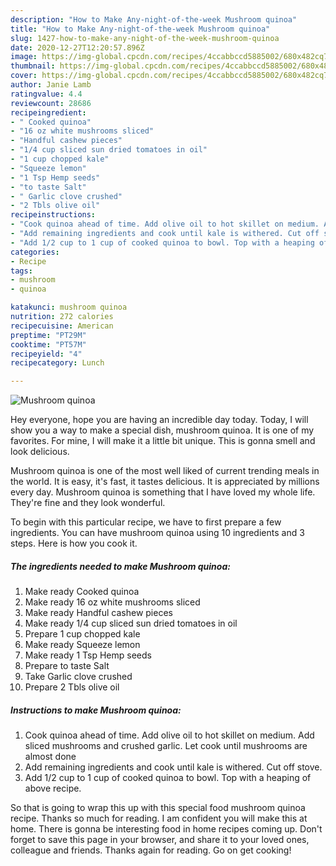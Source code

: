 ```yaml
---
description: "How to Make Any-night-of-the-week Mushroom quinoa"
title: "How to Make Any-night-of-the-week Mushroom quinoa"
slug: 1427-how-to-make-any-night-of-the-week-mushroom-quinoa
date: 2020-12-27T12:20:57.896Z
image: https://img-global.cpcdn.com/recipes/4ccabbccd5885002/680x482cq70/mushroom-quinoa-recipe-main-photo.jpg
thumbnail: https://img-global.cpcdn.com/recipes/4ccabbccd5885002/680x482cq70/mushroom-quinoa-recipe-main-photo.jpg
cover: https://img-global.cpcdn.com/recipes/4ccabbccd5885002/680x482cq70/mushroom-quinoa-recipe-main-photo.jpg
author: Janie Lamb
ratingvalue: 4.4
reviewcount: 28686
recipeingredient:
- " Cooked quinoa"
- "16 oz white mushrooms sliced"
- "Handful cashew pieces"
- "1/4 cup sliced sun dried tomatoes in oil"
- "1 cup chopped kale"
- "Squeeze lemon"
- "1 Tsp Hemp seeds"
- "to taste Salt"
- " Garlic clove crushed"
- "2 Tbls olive oil"
recipeinstructions:
- "Cook quinoa ahead of time. Add olive oil to hot skillet on medium. Add sliced mushrooms and crushed garlic. Let cook until mushrooms are almost done"
- "Add remaining ingredients and cook until kale is withered. Cut off stove."
- "Add 1/2 cup to 1 cup of cooked quinoa to bowl. Top with a heaping of above recipe."
categories:
- Recipe
tags:
- mushroom
- quinoa

katakunci: mushroom quinoa 
nutrition: 272 calories
recipecuisine: American
preptime: "PT29M"
cooktime: "PT57M"
recipeyield: "4"
recipecategory: Lunch

---
```



![Mushroom quinoa](https://img-global.cpcdn.com/recipes/4ccabbccd5885002/680x482cq70/mushroom-quinoa-recipe-main-photo.jpg)

Hey everyone, hope you are having an incredible day today. Today, I will show you a way to make a special dish, mushroom quinoa. It is one of my favorites. For mine, I will make it a little bit unique. This is gonna smell and look delicious.

Mushroom quinoa is one of the most well liked of current trending meals in the world. It is easy, it's fast, it tastes delicious. It is appreciated by millions every day. Mushroom quinoa is something that I have loved my whole life. They're fine and they look wonderful.




To begin with this particular recipe, we have to first prepare a few ingredients. You can have mushroom quinoa using 10 ingredients and 3 steps. Here is how you cook it.

<!--inarticleads1-->

##### The ingredients needed to make Mushroom quinoa:

1. Make ready  Cooked quinoa
1. Make ready 16 oz white mushrooms sliced
1. Make ready Handful cashew pieces
1. Make ready 1/4 cup sliced sun dried tomatoes in oil
1. Prepare 1 cup chopped kale
1. Make ready Squeeze lemon
1. Make ready 1 Tsp Hemp seeds
1. Prepare to taste Salt
1. Take  Garlic clove crushed
1. Prepare 2 Tbls olive oil




<!--inarticleads2-->

##### Instructions to make Mushroom quinoa:

1. Cook quinoa ahead of time. Add olive oil to hot skillet on medium. Add sliced mushrooms and crushed garlic. Let cook until mushrooms are almost done
1. Add remaining ingredients and cook until kale is withered. Cut off stove.
1. Add 1/2 cup to 1 cup of cooked quinoa to bowl. Top with a heaping of above recipe.




So that is going to wrap this up with this special food mushroom quinoa recipe. Thanks so much for reading. I am confident you will make this at home. There is gonna be interesting food in home recipes coming up. Don't forget to save this page in your browser, and share it to your loved ones, colleague and friends. Thanks again for reading. Go on get cooking!
